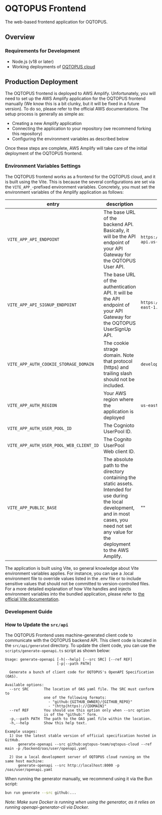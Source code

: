 # OQTOPUS Frontend

The web-based frontend application for OQTOPUS.

## Overview

### Requirements for Development

- Node.js (v18 or later)
- Working deployments of [OQTOPUS cloud](https://github.com/oqtopus-team/oqtopus-cloud.git)

## Production Deployment

The OQTOPUS frontend is deployed to AWS Amplify.
Unfortunately, you will need to set up the AWS Amplify application for the OQTOPUS frontend manually
(We know this is a bit clunky, but it will be fixed in a future version).
To do so, please refer to the official AWS documentations. The setup process is generally as simple as:

- Creating a new Amplify application
- Connecting the application to your repository (we recommend forking this repository)
- Configuring the environment variables as described below

Once these steps are complete, AWS Amplify will take care of the initial deployment of the OQTOPUS frontend.

### Environment Variables Settings

The OQTOPUS frontend works as a frontend for the OQTOPUS cloud, and it is built using the Vite.
This is because the several configurations are set via the `VITE_APP_`-prefixed environment variables.
Concretely, you must set the environment variables of the Amplify application as follows:

| entry | description | example value |
|-|-|-|
| `VITE_APP_API_ENDPOINT` | The base URL of the backend API. Basically, it will be the API endpoint of your API Gateway for the OQTOPUS User API. | `https://xxxxxxxx.execute-api.us-east-1.amazonaws.com/v1` |
| `VITE_APP_API_SIGNUP_ENDPOINT` | The base URL of the authentication API. It will be the API endpoint of your API Gateway for the OQTOPUS UserSignUp API. | `https://xxxxxxx.execute-api.us-east-1.amazonaws.com/v1` |
| `VITE_APP_AUTH_COOKIE_STORAGE_DOMAIN` | The cookie strage domain. Note that protocol (https) and trailing slash should not be included. | `develop.xxxxxxxx.amplifyapp.com` |
| `VITE_APP_AUTH_REGION` | Your AWS region where the application is deployed | `us-east-1` |
| `VITE_APP_AUTH_USER_POOL_ID` | The Cognioto UserPool ID. |  |
| `VITE_APP_AUTH_USER_POOL_WEB_CLIENT_ID` | The Cognito UserPool Web client ID. |  |
| `VITE_APP_PUBLIC_BASE` | The absolute path to the directory containing the static assets. Intended for use during the local development, and in most cases, you need not set any value for the deployment to the AWS Amplify. | "" |

The application is built using Vite, so general knowledge about Vite environment variables applies.
For instance, you can use a .local environment file to override values listed in the .env file or to include sensitive values that should not be committed to version-controlled files.
For a more detailed explanation of how Vite handles and injects environment variables into the bundled application, please refer to [the official Vite documentation](https://ja.vite.dev/guide/env-and-mode.html).

### Development Guide

### How to Update the `src/api`

The OQTOPUS Frontend uses machine-generated client code to communicate with the OQTOPUS backend API. This client code is located in the `src/api/generated` directory. To update the client code, you can use the `scripts/generate-openapi.ts` script as shown below:

```plain
Usage: generate-openapi [-h|--help] [--src SRC] [--ref REF] 
                        [-p|--path PATH]

  Generate a bunch of client code for OQTOPUS's OpenAPI Specification (OAS).

Available options:
  --src SRC       The location of OAS yaml file. The SRC must conform to 
                  one of the following formats: 
                    - "github:{GITHUB_OWNER}/{GITHUB_REPO}"
                    - "(http|https)://{DOMAIN}"
  --ref REF       You should use this option only when --src option 
                  is of the "github:" form.
  -p,--path PATH  The path to the OAS yaml file within the location.
  -h,--help       Show this help text.

Example usages:
  1) Use the latest stable version of official specification hosted in GitHub.
      generate-openapi --src github:oqtopus-team/oqtopus-cloud --ref main -p /backend/oas/user/openapi.yaml

  2) Use a local development server of OQTOPUS cloud running on the same host machine:
      generate-openapi --src http://localhost:8000 -p /oas/user/openapi.yaml

```

When running the generator manually, we recommend using it via the Bun script:

```sh
bun run generate --src github:...
```

*Note: Make sure Docker is running when using the generator, as it relies on running openapi-generator-cli via Docker.*

